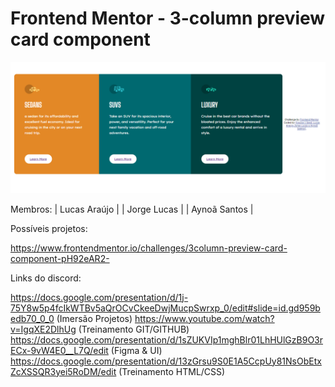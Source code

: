 # Frontend Mentor - 3-column preview card component

![Design preview for the 3-column preview card component coding challenge](./images/telaSeed.PNG)

Membros: | Lucas Araújo | | Jorge Lucas | | Aynoã Santos |

Possíveis projetos:

https://www.frontendmentor.io/challenges/3column-preview-card-component-pH92eAR2-

Links do discord:

https://docs.google.com/presentation/d/1j-75Y8w5p4fcIkWTBv5aQrOCvCkeeDwjMucpSwrxp_0/edit#slide=id.gd959bedb70_0_0 (Imersão Projetos)
https://www.youtube.com/watch?v=IgqXE2DlhUg (Treinamento GIT/GITHUB) https://docs.google.com/presentation/d/1sZUKVIp1mghBlr01LhHUlGzB9O3rECx-9vW4E0__L7Q/edit (Figma & UI) https://docs.google.com/presentation/d/13zGrsu9S0E1A5CcpUy81NsObEtxZcXSSQR3yei5RoDM/edit (Treinamento HTML/CSS)


